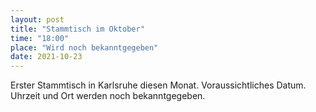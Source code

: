 ```yaml
---
layout: post
title: "Stammtisch im Oktober"
time: "18:00"
place: "Wird noch bekanntgegeben"
date: 2021-10-23
---
```


Erster Stammtisch in Karlsruhe diesen Monat.
Voraussichtliches Datum. Uhrzeit und Ort werden noch bekanntgegeben.

